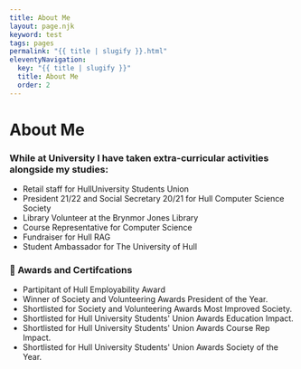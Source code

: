 ```yaml
---
title: About Me
layout: page.njk
keyword: test
tags: pages
permalink: "{{ title | slugify }}.html"
eleventyNavigation:
  key: "{{ title | slugify }}"
  title: About Me
  order: 2
---
```


# About Me

### While at University I have taken extra-curricular activities alongside my studies:
- Retail staff for HullUniversity Students Union
- President 21/22 and Social Secretary 20/21 for Hull Computer Science Society
- Library Volunteer at the Brynmor Jones Library
- Course Representative for Computer Science
- Fundraiser for Hull RAG
- Student Ambassador for The University of Hull


### 👑 Awards and Certifcations
- Partipitant of Hull Employability Award
- Winner of Society and Volunteering Awards President of the Year.
- Shortlisted for Society and Volunteering Awards Most Improved Society.
- Shortlisted for Hull University Students' Union Awards Education Impact.
- Shortlisted for Hull University Students' Union Awards Course Rep Impact.
- Shortlisted for Hull University Students' Union Awards Society of the Year.
